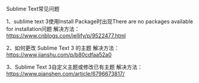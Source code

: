 Sublime Text常见问题

1、sublime text 3使用Install Package时出现There are no packages available for installation问题
解决方法：https://www.cnblogs.com/jellify/p/9522477.html

2、如何更改 Sublime Text 3 的主题
解决方法：https://www.jianshu.com/p/b80cdfaa52a0

3、Sublime Text 3自定义主题或修改已有主题
解决方法：https://www.pianshen.com/article/6796673817/
